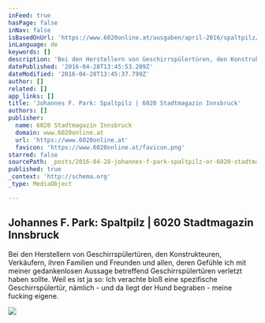 ```yaml
---
inFeed: true
hasPage: false
inNav: false
isBasedOnUrl: 'https://www.6020online.at/ausgaben/april-2016/spaltpilz/'
inLanguage: de
keywords: []
description: 'Bei den Herstellern von Geschirrspülertüren, den Konstrukteuren, Verkäufern, ihren Familien und Freunden und allen, deren Gefühle ich mit meiner gedankenlosen Aussage betreffend Geschirrspülertüren verletzt haben sollte. Weil es ist ja so: Ich verachte bloß eine spezifische Geschirrspülertür, nämlich - und da liegt der Hund begraben - meine fucking eigene.'
datePublished: '2016-04-28T13:45:53.289Z'
dateModified: '2016-04-28T13:45:37.799Z'
author: []
related: []
app_links: []
title: 'Johannes F. Park: Spaltpilz | 6020 Stadtmagazin Innsbruck'
authors: []
publisher:
  name: 6020 Stadtmagazin Innsbruck
  domain: www.6020online.at
  url: 'https://www.6020online.at'
  favicon: 'https://www.6020online.at/favicon.png'
starred: false
sourcePath: _posts/2016-04-28-johannes-f-park-spaltpilz-or-6020-stadtmagazin-innsbruck.md
published: true
_context: 'http://schema.org'
_type: MediaObject

---
```

<article style=""><h1>Johannes F. Park: Spaltpilz | 6020 Stadtmagazin Innsbruck</h1><p>Bei den Herstellern von Geschirrspülertüren, den Konstrukteuren, Verkäufern, ihren Familien und Freunden und allen, deren Gefühle ich mit meiner gedankenlosen Aussage betreffend Geschirrspülertüren verletzt haben sollte. Weil es ist ja so: Ich verachte bloß eine spezifische Geschirrspülertür, nämlich - und da liegt der Hund begraben - meine fucking eigene.</p><img src="https://www.6020online.at/media/38550/Meinung-F-Park.jpg" /></article>